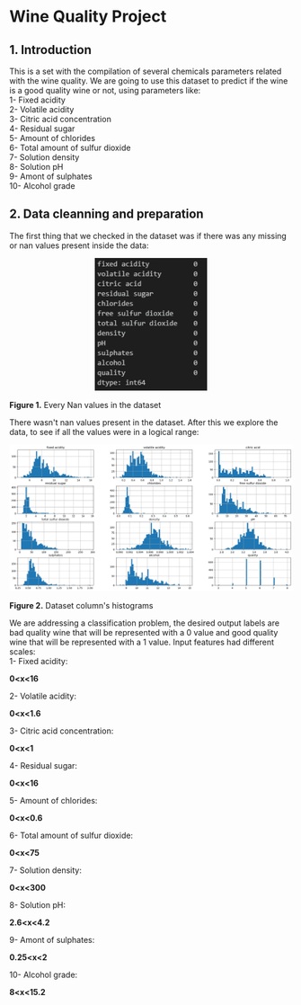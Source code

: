 # Wine Quality Project

## 1. Introduction

This is a set with the compilation of several chemicals parameters related with the wine quality. We are going to use this dataset to predict if the wine is a good quality wine or not, using parameters like:<br/>
1- Fixed acidity<br/>
2- Volatile acidity<br/>
3- Citric acid concentration<br/>
4- Residual sugar<br/>
5- Amount of chlorides<br/>
6- Total amount of sulfur dioxide<br/>
7- Solution density<br/>
8- Solution pH<br/>
9- Amont of sulphates<br/>
10- Alcohol grade<br/>

## 2. Data cleanning and preparation 

The first thing that we checked in the dataset was if there was any missing or nan values present inside the data:<br/>

<div align="center">
  <img src="Images/is_nan.png" alt="Screenshot" width="200">
</div>
<p><strong>Figure 1.</strong> Every Nan values in the dataset

There wasn't nan values present in the dataset. After this we explore the data, to see if all the values were in a logical range:

<div align="center">
  <img src="Images/data_exploration.png" alt="Screenshot1">
</div>
<p><strong>Figure 2.</strong> Dataset column's histograms

We are addressing a classification problem, the desired output labels are bad quality wine that will be represented with a 0 value and good quality wine 
that will be represented with a 1 value. Input features had different scales:<br/>
1- Fixed acidity: <p><strong> 0<x<16 </strong></p>
2- Volatile acidity: <p><strong> 0<x<1.6 </strong></p>
3- Citric acid concentration: <p><strong> 0<x<1 </strong></p> 
4- Residual sugar: <p><strong> 0<x<16 </strong></p>
5- Amount of chlorides: <p><strong> 0<x<0.6 </strong></p>
6- Total amount of sulfur dioxide: <p><strong> 0<x<75 </strong></p>
7- Solution density: <p><strong> 0<x<300 </strong></p>
8- Solution pH: <p><strong> 2.6<x<4.2 </strong></p>
9- Amont of sulphates: <p><strong> 0.25<x<2 </strong></p>
10- Alcohol grade: <p><strong> 8<x<15.2 </strong></p>